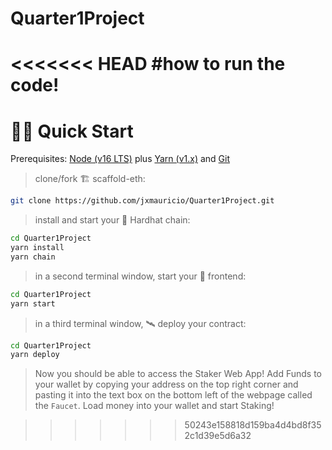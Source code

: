 # Quarter1Project

<<<<<<< HEAD
#how to run the code!
=======
# 🏄‍♂️ Quick Start

Prerequisites: [Node (v16 LTS)](https://nodejs.org/en/download/) plus [Yarn (v1.x)](https://classic.yarnpkg.com/en/docs/install/) and [Git](https://git-scm.com/downloads)

> clone/fork 🏗 scaffold-eth:

```bash
git clone https://github.com/jxmauricio/Quarter1Project.git
```

> install and start your 👷‍ Hardhat chain:

```bash
cd Quarter1Project
yarn install
yarn chain
```

> in a second terminal window, start your 📱 frontend:

```bash
cd Quarter1Project
yarn start
```

> in a third terminal window, 🛰 deploy your contract:

```bash
cd Quarter1Project
yarn deploy
```

> Now you should be able to access the Staker Web App! Add Funds to your wallet by copying your address on the top right corner and pasting it into the text box on the bottom left of the webpage called the `Faucet`. Load money into your wallet and start Staking!

>>>>>>> 50243e158818d159ba4d4bd8f352c1d39e5d6a32
